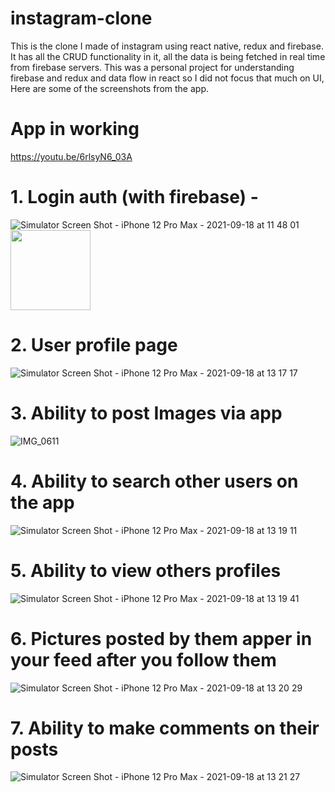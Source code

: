 # instagram-clone

This is the clone I made of instagram using react native, redux and firebase. It has all the CRUD functionality in it, all the data is being fetched in real time from firebase servers. This was a personal project for understanding firebase and redux and data flow in react so I did not focus that much on UI, Here are some of the screenshots from the app. 

# App in working 

https://youtu.be/6rlsyN6_03A

# 1. Login auth (with firebase) - 
![Simulator Screen Shot - iPhone 12 Pro Max - 2021-09-18 at 11 48 01](https://user-images.githubusercontent.com/72136954/156597274-53e08019-27da-4a20-8ad7-0df3a788f766.png)
<img src="https://user-images.githubusercontent.com/72136954/156597274-53e08019-27da-4a20-8ad7-0df3a788f766.png" width="128"/>

# 2. User profile page 
![Simulator Screen Shot - iPhone 12 Pro Max - 2021-09-18 at 13 17 17](https://user-images.githubusercontent.com/72136954/156597354-4928a4e8-01eb-465b-902d-1e6a0be0845f.png)

# 3. Ability to post Images via app 
![IMG_0611](https://user-images.githubusercontent.com/72136954/156597613-f2422eb1-f5b8-4884-8c68-e025c3beb4f8.PNG)

# 4. Ability to search other users on the app 
![Simulator Screen Shot - iPhone 12 Pro Max - 2021-09-18 at 13 19 11](https://user-images.githubusercontent.com/72136954/156597810-dea3a1f1-38a7-4260-839b-0063fc7c4d6a.png)

# 5. Ability to view others profiles 
![Simulator Screen Shot - iPhone 12 Pro Max - 2021-09-18 at 13 19 41](https://user-images.githubusercontent.com/72136954/156598012-8be51671-b536-4464-b397-f33dad1a0663.png)

# 6. Pictures posted by them apper in your feed after you follow them
![Simulator Screen Shot - iPhone 12 Pro Max - 2021-09-18 at 13 20 29](https://user-images.githubusercontent.com/72136954/156598174-4d96a3f1-b8c9-47da-aa68-5b07d9494425.png)

# 7. Ability to make comments on their posts
![Simulator Screen Shot - iPhone 12 Pro Max - 2021-09-18 at 13 21 27](https://user-images.githubusercontent.com/72136954/156598391-4a9a08a4-672f-400c-a9e9-69ddb1cdb67a.png)



